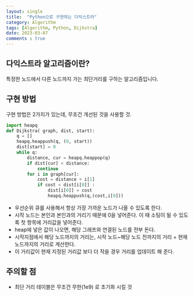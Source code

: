 ```yaml
---
layout: single
title:  "Python으로 구현하는 다익스트라"
category: Algorithm
tags: [Algorithm, Python, Dijkstra]
date: 2023-03-07
comments : true
---
```


## 다익스트라 알고리즘이란?
특정한 노드에서 다른 노드까지 가는 최단거리를 구하는 알고리즘입니다.

## 구현 방법
구현 방법은 2가지가 있는데, 무조건 개선된 것을 사용할 것.

```python
import heapq
def Dijkstra( graph, dist, start):
    q = []
    heapq.heappush(q, (0, start))
    dist[start] = 0
    while q:
        distance, cur = heapq.heappop(q)
        if dist[cur] < distance:
            continue
        for i in graph[cur]:
            cost = distance + i[1]
            if cost < dist[i[0]] :
                dist[i[0]] = cost
                heapq.heappush(q,(cost,i[0]))
```
* 우선순위 큐를 사용해서 항상 가장 가까운 노드가 나올 수 있도록 한다.
* 시작 노드는 본인과 본인과의 거리기 때문에 0을 넣어준다. 이 때 소팅이 될 수 있도록 첫 항목에 거리값을 넣어준다.
* heap에 넣은 값이 나오면, 해당 그래프와 연결된 노드를 전부 돈다.
* 시작지점에서 해당 노드까지의 거리는, 시작 노드~해당 노드 전까지의 거리 + 현재 노드까지의 거리로 계산한다.
* 이 거리값이 현재 지정된 거리값 보다 더 작을 경우 거리를 업데이트 해 준다.

## 주의할 점
* 최단 거리 테이블은 무조건 무한(1e9) 로 초기화 시킬 것
